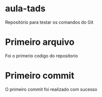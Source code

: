 # aula-tads

Repositório para testar os comandos do Git

# Primeiro arquivo 

Foi o primerio codigo do repositorio

# Primeiro commit 

O primeiro commit foi realizado com sucesso 
